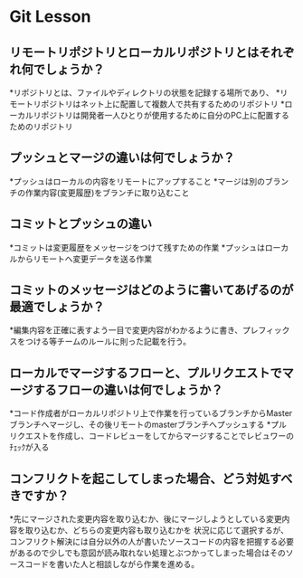 # Git Lesson

## リモートリポジトリとローカルリポジトリとはそれぞれ何でしょうか？

*リポジトリとは、ファイルやディレクトリの状態を記録する場所であり、
*リモートリポジトリはネット上に配置して複数人で共有するためのリポジトリ
*ローカルリポジトリは開発者一人ひとりが使用するために自分のPC上に配置するためのリポジトリ

## プッシュとマージの違いは何でしょうか？

*プッシュはローカルの内容をリモートにアップすること
*マージは別のブランチの作業内容(変更履歴)をブランチに取り込むこと

## コミットとプッシュの違い

*コミットは変更履歴をメッセージをつけて残すための作業
*プッシュはローカルからリモートへ変更データを送る作業

## コミットのメッセージはどのように書いてあげるのが最適でしょうか？

*編集内容を正確に表すよう一目で変更内容がわかるように書き、プレフィックスをつける等チームのルールに則った記載を行う。

## ローカルでマージするフローと、プルリクエストでマージするフローの違いは何でしょうか？

*コード作成者がローカルリポジトリ上で作業を行っているブランチからMasterブランチへマージし、その後リモートのmasterブランチへプッシュする
*プルリクエストを作成し、コードレビューをしてからマージすることでレビュワーのﾁｪｯｸが入る

## コンフリクトを起こしてしまった場合、どう対処すべきですか？

*先にマージされた変更内容を取り込むか、後にマージしようとしている変更内容を取り込むか、どちらの変更内容も取り込むかを
状況に応じて選択するが、コンフリクト解決には自分以外の人が書いたソースコードの内容を把握する必要があるので少しでも意図が読み取れない処理とぶつかってしまった場合はそのソースコードを書いた人と相談しながら作業を進める。